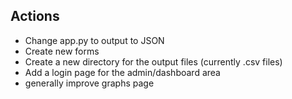 ## Actions
* Change app.py to output to JSON
* Create new forms
* Create a new directory for the output files (currently .csv files)
* Add a login page for the admin/dashboard area
* generally improve graphs page

